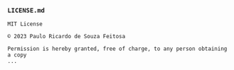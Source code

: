 
### `LICENSE.md`

```plaintext
MIT License

© 2023 Paulo Ricardo de Souza Feitosa

Permission is hereby granted, free of charge, to any person obtaining a copy
...